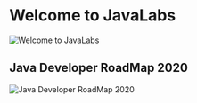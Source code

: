 # Welcome to JavaLabs

![Welcome to JavaLabs](https://raw.githubusercontent.com/sangam14/JavaLabs/master/img/javalabs.png)

## Java Developer RoadMap 2020

![Java Developer RoadMap 2020](https://raw.githubusercontent.com/sangam14/JavaLabs/master/img/java-developer-roadmap.png)
